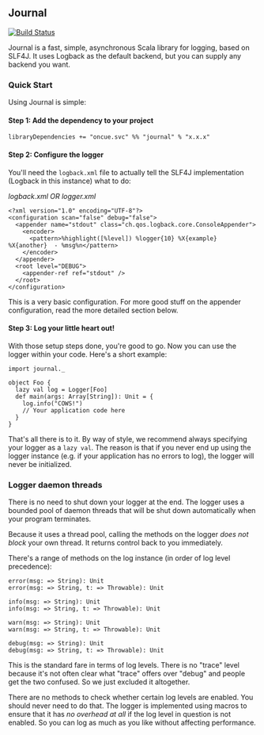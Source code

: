 ## Journal

[![Build Status](https://jenkins.svc.oncue.com:8443/buildStatus/icon?job=WebServices-journal)](https://jenkins.svc.oncue.com:8443/job/WebServices-journal/)

Journal is a fast, simple, asynchronous Scala library for logging, based on SLF4J. It uses Logback as the default backend, but you can supply any backend you want.

### Quick Start

Using Journal is simple:

#### Step 1: Add the dependency to your project

````
libraryDependencies += "oncue.svc" %% "journal" % "x.x.x"
````

#### Step 2: Configure the logger

You'll need the `logback.xml` file to actually tell the SLF4J implementation (Logback in this instance) what to do:


*logback.xml OR logger.xml*

````
<?xml version="1.0" encoding="UTF-8"?>
<configuration scan="false" debug="false">
  <appender name="stdout" class="ch.qos.logback.core.ConsoleAppender">
    <encoder>
      <pattern>%highlight([%level]) %logger{10} %X{example} %X{another}  - %msg%n</pattern>
    </encoder>
  </appender>
  <root level="DEBUG">
    <appender-ref ref="stdout" />
  </root>
</configuration>
````

This is a very basic configuration. For more good stuff on the appender configuration, read the more detailed section below.

#### Step 3: Log your little heart out!

With those setup steps done, you're good to go. Now you can use the logger within your code. Here's a short example:

````
import journal._

object Foo {
  lazy val log = Logger[Foo]
  def main(args: Array[String]): Unit = {
    log.info("COWS!")
    // Your application code here
  }
}
````

That's all there is to it. By way of style, we recommend always specifying your logger as a `lazy val`. The reason is that if you never end up using the logger instance (e.g. if your application has no errors to log), the logger will never be initialized.

### Logger daemon threads ###

There is no need to shut down your logger at the end. The logger uses a bounded pool of daemon threads that will be shut down automatically when your program terminates.

Because it uses a thread pool, calling the methods on the logger _does not block_ your own thread. It returns control back to you immediately.

There's a range of methods on the log instance (in order of log level precedence):

````
error(msg: => String): Unit
error(msg: => String, t: => Throwable): Unit

info(msg: => String): Unit
info(msg: => String, t: => Throwable): Unit

warn(msg: => String): Unit
warn(msg: => String, t: => Throwable): Unit

debug(msg: => String): Unit
debug(msg: => String, t: => Throwable): Unit
````

This is the standard fare in terms of log levels. There is no "trace" level because it's not often clear what "trace" offers over "debug" and people get the two confused. So we just excluded it altogether.

There are no methods to check whether certain log levels are enabled. You should never need to do that. The logger is implemented using macros to ensure that it has _no overhead at all_ if the log level in question is not enabled. So you can log as much as you like without affecting performance.



